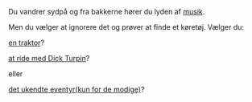 Du vandrer sydpå og fra bakkerne hører du lyden af [musik](https://www.youtube.com/watch?v=cUGd8X7bjuo).

Men du vælger at ignorere det og prøver at finde et køretøj. Vælger du:

[en traktor](https://youtu.be/kCsSVLZ6wCI?t=31s)?

[at ride med Dick Turpin](https://www.youtube.com/watch?v=n4d3RW488AQ)?

eller

[det ukendte eventyr(kun for de modige)](https://www.youtube.com/watch?v=MFzDaBzBlL0)?